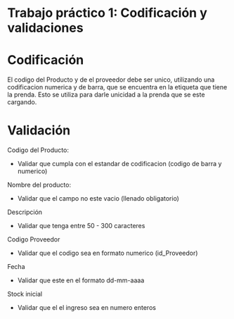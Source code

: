 # Trabajo práctico 1​: Codificación y validaciones​
# Codificación
El codigo del Producto y de el proveedor debe ser unico, utilizando una codificacion numerica y de barra, que se encuentra en la etiqueta que tiene la prenda.
Esto se utiliza para darle unicidad a la prenda que se este cargando.

# Validación

Codigo del Producto:

* Validar que cumpla con el estandar de codificacion (codigo de barra y numerico)

Nombre del producto:

* Validar que el campo no este vacio (llenado obligatorio)

Descripción

* Validar que tenga entre 50 - 300 caracteres

Codigo Proveedor

* Validar que el codigo sea en formato numerico (id_Proveedor)

Fecha 

* Validar que este en el formato dd-mm-aaaa

Stock inicial

* Validar que el el ingreso sea en numero enteros
